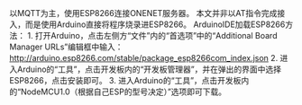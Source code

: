 以MQTT为主，使用ESP8266连接ONENET服务器。
本文并非以AT指令完成接入，而是使用Arduino直接将程序烧录进ESP8266。
ArduinoIDE加载ESP8266方法：
1.
打开Arduino，点击左侧方“文件”内的“首选项”中的“Additional Board Manager URLs”编辑框中输入：
http://arduino.esp8266.com/stable/package_esp8266com_index.json
2.
进入Arduino的“工具”，点击开发板内的“开发板管理器”，并在弹出的界面中选择ESP8266，点击安装即可。
3.
进入Arduino的“工具”，点击开发板内的“NodeMCU1.0（根据自己ESP的型号决定）”选项即可下载。